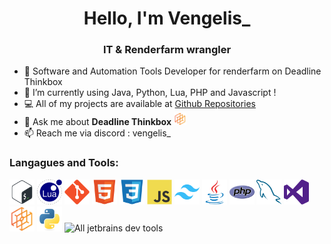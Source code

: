 <h1 align="center">Hello, I'm Vengelis_</h1>
<h3 align="center">IT & Renderfarm wrangler</h3>

- 🔭 Software and Automation Tools Developer for renderfarm on Deadline Thinkbox
- 🌱 I’m currently using Java, Python, Lua, PHP and Javascript !
- 💻 All of my projects are available at [Github Repositories](https://github.com/Vengelis?tab=repositories)
- 💬 Ask me about **Deadline Thinkbox** <img src="https://raw.githubusercontent.com/Vengelis/Vengelis/master/deadline.png" alt="deadline aws" width="20" height="20"/>
- 📫 Reach me via discord : vengelis_

<h3 align="left">Langagues and Tools:</h3>

<p align="left"><img src="https://raw.githubusercontent.com/devicons/devicon/master/icons/bash/bash-original.svg" alt="bash" width="40" height="40"/>
<img src="https://raw.githubusercontent.com/devicons/devicon/master/icons/lua/lua-original.svg" alt="lua" width="40" height="40"/>
<img src="https://raw.githubusercontent.com/devicons/devicon/master/icons/git/git-original.svg" alt="git" width="40" height="40"/>
<img src="https://raw.githubusercontent.com/devicons/devicon/master/icons/html5/html5-original.svg" alt="html5" width="40" height="40"/>
<img src="https://raw.githubusercontent.com/devicons/devicon/master/icons/css3/css3-original.svg" alt="css3" width="40" height="40"/>
<img src="https://raw.githubusercontent.com/devicons/devicon/master/icons/javascript/javascript-original.svg" alt="javascript" width="40" height="40"/>
<img src="https://raw.githubusercontent.com/devicons/devicon/master/icons/tailwindcss/tailwindcss-plain.svg" alt="tailwindcss" width="40" height="40"/>
<img src="https://raw.githubusercontent.com/devicons/devicon/master/icons/java/java-original.svg" alt="java" width="40" height="40"/>
<img src="https://raw.githubusercontent.com/devicons/devicon/master/icons/php/php-original.svg" alt="php8" width="40" height="40"/>
<img src="https://raw.githubusercontent.com/devicons/devicon/master/icons/mysql/mysql-original.svg" alt="mysql" width="40" height="40"/>
<img src="https://raw.githubusercontent.com/devicons/devicon/master/icons/visualstudio/visualstudio-plain.svg" alt="visualbasic" width="40" height="40"/>
<img src="https://raw.githubusercontent.com/Vengelis/Vengelis/master/deadline.png" alt="deadline aws" width="40" height="40"/>
<img src="https://raw.githubusercontent.com/devicons/devicon/master/icons/python/python-original.svg" alt="python" width="40" height="40"/>
<img src="https://plugins.jetbrains.com/assets/icons/jetbrains.png" alt="All jetbrains dev tools" width="40" height="40"/></p>
